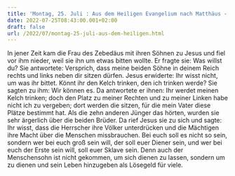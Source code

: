 ```yaml
---
title: 'Montag, 25. Juli : Aus dem Heiligen Evangelium nach Matthäus - Mt 20,20-28.'
date: 2022-07-25T08:43:00.001+02:00
draft: false
url: /2022/07/montag-25-juli-aus-dem-heiligen.html
---
```


In jener Zeit kam die Frau des Zebedäus mit ihren Söhnen zu Jesus und fiel vor ihm nieder, weil sie ihn um etwas bitten wollte. Er fragte sie: Was willst du? Sie antwortete: Versprich, dass meine beiden Söhne in deinem Reich rechts und links neben dir sitzen dürfen. Jesus erwiderte: Ihr wisst nicht, um was ihr bittet. Könnt ihr den Kelch trinken, den ich trinken werde? Sie sagten zu ihm: Wir können es. Da antwortete er ihnen: Ihr werdet meinen Kelch trinken; doch den Platz zu meiner Rechten und zu meiner Linken habe nicht ich zu vergeben; dort werden die sitzen, für die mein Vater diese Plätze bestimmt hat. Als die zehn anderen Jünger das hörten, wurden sie sehr ärgerlich über die beiden Brüder. Da rief Jesus sie zu sich und sagte: Ihr wisst, dass die Herrscher ihre Völker unterdrücken und die Mächtigen ihre Macht über die Menschen missbrauchen. Bei euch soll es nicht so sein, sondern wer bei euch groß sein will, der soll euer Diener sein, und wer bei euch der Erste sein will, soll euer Sklave sein. Denn auch der Menschensohn ist nicht gekommen, um sich dienen zu lassen, sondern um zu dienen und sein Leben hinzugeben als Lösegeld für viele.